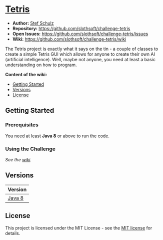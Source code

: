 #  [Tetris](https://github.com/slothsoft/challenge-tetris/wiki)

- **Author:** [Stef Schulz](mailto:s.schulz@slothsoft.de)
- **Repository:** <https://github.com/slothsoft/challenge-tetris>
- **Open Issues:** <https://github.com/slothsoft/challenge-tetris/issues>
- **Wiki:** <https://github.com/slothsoft/challenge-tetris/wiki>


The Tetris project is exactly what it says on the tin - a couple of classes to create a simple Tetris GUI which allows for anyone to create their own AI (artificial intelligence). Well, maybe not anyone, you need at least a basic understanding on how to program.

**Content of the wiki:**

- [Getting Started](#getting-started)
- [Versions](#versions)
- [License](#license)


## Getting Started

### Prerequisites

You need at least **Java 8** or above to run the code.

### Using the Challenge

*See the [wiki](https://github.com/slothsoft/challenge-tetris/wiki).*


##  Versions

| Version       |
| ------------- |
| [Java 8](https://github.com/slothsoft/example-gaugebar) |


## License

This project is licensed under the MIT License - see the [MIT license](https://opensource.org/licenses/MIT) for details.